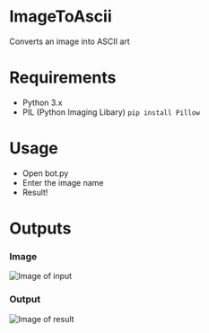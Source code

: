 # ImageToAscii
Converts an image into ASCII art

# Requirements
- Python 3.x
- PIL (Python Imaging Libary) `pip install Pillow`

# Usage
- Open bot.py
- Enter the image name
- Result!

# Outputs
### Image
![Image of input](https://i.gyazo.com/b95b4d21d62e434cf609e6cae63e1075.png)

### Output
![Image of result](https://i.gyazo.com/a71d41d97391151382c7e0e3beee817a.png)
